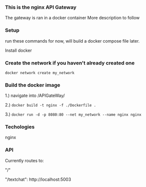### This is the nginx API Gateway

The gateway is ran in a docker container
More description to follow

### Setup

run these commands for now, will build a docker compose file later.

Install docker

### Create the network if you haven't already created one

`docker network create my_network`

### Build the docker image

1.) navigate into /APIGateWay/

2.) `docker build -t nginx -f ./Dockerfile .`

3.) `docker run -d -p 8080:80 --net my_network --name nginx nginx`

### Techologies

nginx

### API

Currently routes to:

"/"

"/textchat": http://localhost:5003



